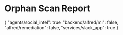# Orphan Scan Report

{
  "agents/social_intel": true,
  "backend/alfred/ml": false,
  "alfred/remediation": false,
  "services/slack_app": true
}
